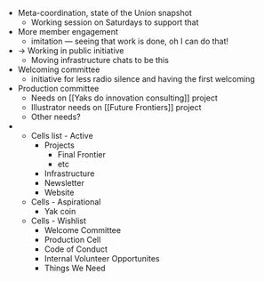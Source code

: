 - Meta-coordination, state of the Union snapshot
    - Working session on Saturdays to support that 
- More member engagement
    - imitation — seeing that work is done, oh I can do that!
- -> Working in public initiative
    - Moving infrastructure chats to be this 
- Welcoming committee 
    - initiative for less radio silence and having the first welcoming 
- Production committee
    - Needs on [[Yaks do innovation consulting]] project
    - Illustrator needs on [[Future Frontiers]] project
    - Other needs?
- - Cells list - Active
      - Projects
          - Final Frontier
          - etc
      - Infrastructure
      - Newsletter
      - Website
  - Cells - Aspirational
      - Yak coin
  - Cells - Wishlist
      - Welcome Committee
      - Production Cell
      - Code of Conduct
      - Internal Volunteer Opportunites
      - Things We Need
